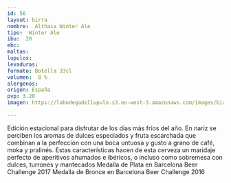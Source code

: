 ```yaml
---
id: 56
layout: birra
nombre:  Althaia Winter Ale
tipo:  Winter Ale
ibu:  20
ebc:
maltas: 
lupulos: 
levaduras: 
formato: Botella 33cl
volumen:  8 %
alergenos: 
origen: España
pvp: 3.20
imagen: https://labodegadellupulo.s3.eu-west-3.amazonaws.com/images/birras/althaiawinter.jpg

---
```

Edición estacional para disfrutar de los días más fríos del año. En nariz se perciben los aromas de dulces especiados y fruta escarchada que combinan a la perfección con una boca untuosa y gusto a grano de café, moka y pralinés. Estas características hacen de esta cerveza un maridaje perfecto de aperitivos ahumados e ibéricos, o incluso como sobremesa con dulces, turrones y mantecados
Medalla de Plata en Barcelona Beer Challenge 2017
Medalla de Bronce en Barcelona Beer Challenge 2016





















